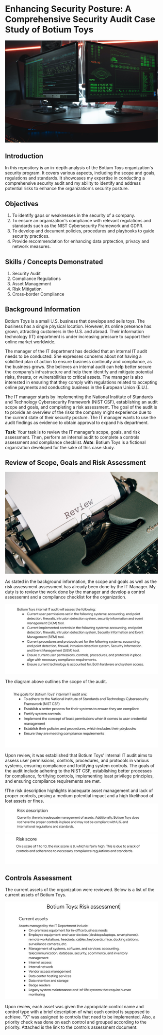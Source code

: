 # Enhancing Security Posture: A Comprehensive Security Audit Case Study of Botium Toys
![](pexels-tima.jpg)

## Introduction
In this repository is an in-depth analysis of the Botium Toys organization's security program. It covers various aspects, including the scope and goals, regulations and standards. It showcases my expertise in conducting a comprehensive security audit and my ability to identify and address potential risks to enhance the organization's security posture.

## Objectives
1. To identify gaps or weaknesses in the security of a company.
2. To ensure an organization's compliance with relevant regulations and standards such as the NIST Cybersecurity Framework and GDPR.
3. To develop and document policies, procedures and playbooks to guide security practices.
4. Provide recommendation for enhancing data prptection, privacy and network measures.

## Skills / Concepts Demonstrated
1. Security Audit
2. Compliance Regulations 
3. Asset Management
4. Risk Mitigation
5. Cross-border Compliance 

## Background Information
Botium Toys is a small U.S. business that develops and sells toys. The business has a single physical location. However, its online presence has grown, attracting customers in the U.S. and abroad. Their information technology (IT) department is under increasing pressure to support their online market worldwide. 

The manager of the IT department has decided that an internal IT audit needs to be conducted. She expresses concerns about not having a solidified plan of action to ensure business continuity and compliance, as the business grows. She believes an internal audit can help better secure the company’s infrastructure and help them identify and mitigate potential risks, threats, or vulnerabilities to critical assets. The manager is also interested in ensuring that they comply with regulations related to accepting online payments and conducting business in the European Union (E.U.).   

The IT manager starts by implementing the National Institute of Standards and Technology Cybersecurity Framework (NIST CSF), establishing an audit scope and goals, and completing a risk assessment. The goal of the audit is to provide an overview of the risks the company might experience due to the current state of their security posture. The IT manager wants to use the audit findings as evidence to obtain approval to expand his department. 

**_Task_**: Your task is to review the IT manager’s scope, goals, and risk assessment. Then, perform an internal audit to complete a controls assessment and compliance checklist. 
**_Note_**: Botium Toys is a fictional organization developed for the sake of this case study.

## Review of Scope, Goals and Risk Assessment 
![](pexels-markus.jpg)

As stated in the background information, the scope and goals as well as the risk assessment assessment has already been done by the IT Manager. My duty is to review the work done by the manager and develop a control assessemnt and a compliance checklist for the organization.

![](Scope.JPG)

The diagram above outlines the scope of the audit. 

![](goals.JPG)

Upon review, it was established that Botium Toys' internal IT audit aims to assess user permissions, controls, procedures, and protocols in various systems, ensuring compliance and fortifying system controls. The goals of the audit include adhering to the NIST CSF, establishing better processes for compliance, fortifying controls, implementing least privilege principles, and ensuring compliance requirements are met. 

!The risk description highlights inadequate asset management and lack of proper controls, posing a medium potential impact and a high likelihood of lost assets or fines.
![](risk_des.JPG)
![](risk_score.JPG)

## Controls Assessment
The current assets of the organization were reviewed. Below is a list of the current assets of Botium Toys.

![](current_assets.JPG)

Upon review, each asset was given the appropriate control name and control type with a brief description of what each control is supposed to achieve. "X" was assigned to controls that need to be implemented. Also, a priority check was done on each control and grouped according to the priority. Attached is the link to the controls assessment document. 



